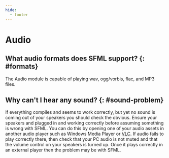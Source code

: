```yaml
---
hide:
  - footer
---
```


# Audio

## What audio formats does SFML support? {: #formats}

The Audio module is capable of playing wav, ogg/vorbis, flac, and MP3 files.

## Why can't I hear any sound? {: #sound-problem}

If everything compiles and seems to work correctly, but yet no sound is coming out of your speakers you should check the obvious.
Ensure your speakers and plugged in and working correctly before assuming something is wrong with SFML.
You can do this by opening one of your audio assets in another audio player such as Windows Media Player or [VLC](https://www.videolan.org/).
If audio fails to play correctly there, then check that your PC audio is not muted and that the volume control on your speakers is turned up.
Once it plays correctly in an external player then the problem may be with SFML.

